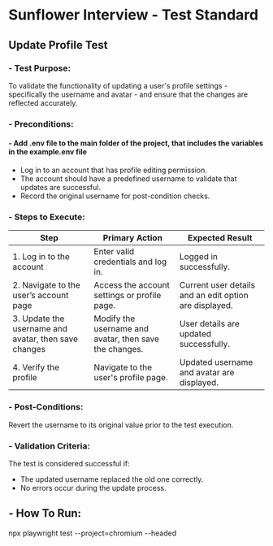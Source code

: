 # Sunflower Interview \- Test Standard

## **Update Profile Test**

### - **Test Purpose**:

To validate the functionality of updating a user's profile settings \- specifically the username and avatar \- and ensure that the changes are reflected accurately.

### - **Preconditions**:

#### - Add .env file to the main folder of the project, that includes the variables in the example.env file

- Log in to an account that has profile editing permission.
- The account should have a predefined username to validate that updates are successful.
- Record the original username for post-condition checks.

### - **Steps to Execute**:

| Step                                                  | Primary Action                                         | Expected Result                                        |
| ----------------------------------------------------- | ------------------------------------------------------ | ------------------------------------------------------ |
| 1\. Log in to the account                             | Enter valid credentials and log in.                    | Logged in successfully.                                |
| 2\. Navigate to the user’s account page               | Access the account settings or profile page.           | Current user details and an edit option are displayed. |
| 3\. Update the username and avatar, then save changes | Modify the username and avatar, then save the changes. | User details are updated successfully.                 |
| 4\. Verify the profile                                | Navigate to the user's profile page.                   | Updated username and avatar are displayed.             |

### - **Post-Conditions**:

Revert the username to its original value prior to the test execution.

### - **Validation Criteria**:

The test is considered successful if:

- The updated username replaced the old one correctly.
- No errors occur during the update process.

## - **How To Run**:

npx playwright test --project=chromium --headed

